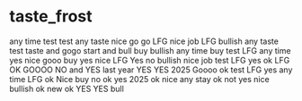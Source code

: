 # taste_frost
any time 
test
test
any taste
nice
go go
LFG
nice job
LFG
bullish
any
taste
test
taste
and
gogo
start
and
bull
buy
bullish
any time
buy
test
LFG
any time
yes
nice
gooo
buy
yes
nice
LFG
Yes
no
bullish
nice job
test
LFG
yes
ok
LFG
ΟΚ
GOOOO
NO
and
YES
last year 
YES YES
2025
Goooo
ok
test
LFG
yes
any time
LFG
ok
Nice
buy
no
ok
yes
2025
ok
nice
any
stay
ok
not
yes
nice
bullish
ok
new
ok 
YES YES
bull
